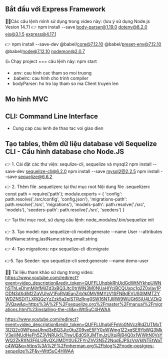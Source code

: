 ## Bắt đầu với Express Framework

🐱‍🏍Các câu lệnh mình sử dụng trong video này: (lưu ý sử dụng Node.js Vesion 14.7)
👉 npm install --save body-parser@1.19.0 dotenv@8.2.0 ejs@3.1.5 express@4.17.1

👉 npm install --save-dev @babel/core@7.12.10 @babel/preset-env@7.12.10 @babel/node@7.12.10 nodemon@2.0.7

👍 Chạy project === câu lệnh này: npm start

- .env: cau hinh cac tham so moi truong
- .babelrc: cau hinh cho trinh compiler
- bodyParser: ho tro lay tham so ma Client truyen len

## Mo hinh MVC

## CLI: Command Line Interface

- Cung cap cau lenh de thao tac voi giao dien

## Tạo tables, thêm dữ liệu database với Sequelize CLI - Cấu hình database cho Node.JS

👉 1. Cài đặt các thư viện: sequlize-cli, sequelize và mysql2
npm install --save-dev sequelize-cli@6.2.0
npm install --save mysql2@2.2.5
npm install --save sequelize@6.6.2

👉 2. Thêm file .sequelizerc tại thư mục root
Nội dung file .sequelizerc
const path = require('path');
module.exports = {
'config': path.resolve('./src/config', 'config.json'),
'migrations-path': path.resolve('./src', 'migrations'),
'models-path': path.resolve('./src', 'models'),
'seeders-path': path.resolve('./src', 'seeders')
}

👉 Tại thư mục root, sử dụng câu lệnh: node_modules/.bin/sequelize init

👉 3. Tạo model:
npx sequelize-cli model:generate --name User --attributes firstName:string,lastName:string,email:string

👉 4: Tạo migrations:
npx sequelize-cli db:migrate

👉5. Tạo Seeder: npx sequelize-cli seed:generate --name demo-user

🐱‍🚀 Tài liệu tham khảo sử dụng trong video:
https://www.youtube.com/redirect?event=video_description&redir_token=QUFFLUhqbkRhUjdGdWtNYkhpUWNhSThLeDhmMjhfMjlZd3xBQ3Jtc0trWlN3M0NUaHlYcjBCQUxpc1g2Z0xIay1PODN3dXdiM2ZqVUhsV1FpRVdEanZrb1k0MV9MYzV1SFNBdEVUS0lMMTZYWDZNSDlTLXRQQzYzZzk5a2pISTRzRng0SW16NTJIRW9WUGt6SjU4LVZkQ3VQaw&q=https%3A%2F%2Fsequelize.org%2Fmaster%2Fmanual%2Fmigrations.html%23installing-the-cli&v=Wtt5uC4HWAA

https://www.youtube.com/redirect?event=video_description&redir_token=QUFFLUhqbjFFeVo0NVczRldZUTMxT3I2Q2c0WFpoaUhnd3xBQ3Jtc0tuZ09veE5FY0xWWmg1Z2xqSE9YbWQ3MkV3ejliNUdHeFh5Z3VNRUk1LThwUEd0SXJMTmJzUXpjRjB4Q0x1WWItN0VsYWQ2ZkRXN3F6LURvQXJlMDY0UEZFYnZhV3N5Z2NqdEJPSzVsVklNTEtWaTc4WQ&q=https%3A%2F%2Fmherman.org%2Fblog%2Fnode-postgres-sequelize%2F&v=Wtt5uC4HWAA

